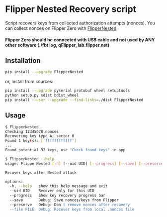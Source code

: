 # Flipper Nested Recovery script

Script recovers keys from collected authorization attempts (nonces).
You can collect nonces on Flipper Zero with [FlipperNested](https://github.com/AloneLiberty/FlipperNested)

#### Flipper Zero should be connected with USB cable and not used by ANY other software (./fbt log, qFlipper, lab.flipper.net)

## Installation

```bash
pip install --upgrade FlipperNested
```

or, install from sources:
```bash
pip install --upgrade pyserial protobuf wheel setuptools
python setup.py sdist bdist_wheel
pip install --user --upgrade --find-links=./dist FlipperNested
```

## Usage

```bash
$ FlipperNested
Checking 12345678.nonces
Recovering key type A, sector 0
Found 1 key(s): ['ffffffffffff']
...
Found potential 32 keys, use "Check found keys" in app
```

```bash
$ FlipperNested --help
usage: FlipperNested [-h] [--uid UID] [--progress] [--save] [--preserve] [--file FILE]

Recover keys after Nested attack

options:
  -h, --help   show this help message and exit
  --uid UID    Recover only for this UID
  --progress   Show key recovery progress bar
  --save       Debug: Save nonces/keys from Flipper
  --preserve   Debug: Don't remove nonces after recovery
  --file FILE  Debug: Recover keys from local .nonces file
```